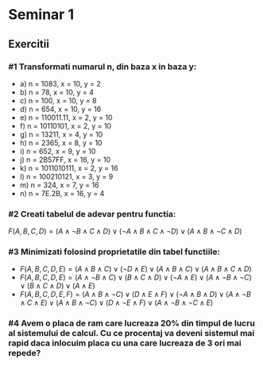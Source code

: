 # Seminar 1

## Exercitii

### #1 Transformati numarul n, din baza x in baza y:
- a) n = 1083, x = 10, y = 2
- b) n = 78, x = 10, y = 4
- c) n = 100, x = 10, y = 8
- d) n = 654, x = 10, y = 16
- e) n = 110011.11, x = 2, y = 10
- f) n = 10110101, x = 2, y = 10
- g) n = 13211, x = 4, y = 10
- h) n = 2365, x = 8, y = 10
- i) n = 652, x = 9, y = 10
- j) n = 2B57FF, x = 16, y = 10
- k) n = 1011010111, x = 2, y = 16
- l) n = 100210121, x = 3, y = 9
- m) n = 324, x = 7, y = 16
- n) n = 7E.2B, x = 16, y = 4

### #2 Creati tabelul de adevar pentru functia:

$F(A, B, C, D) = (A \land \neg B \land C \land D) \lor (\neg A \land B \land C \land \neg D) \lor (A \land B \land \neg C \land D)$

### #3 Minimizati folosind proprietatile din tabel functiile:

- $F(A, B, C, D, E) = (A \land B \land C) \lor (\neg D \land E) \lor (A \land B \land C) \lor (A \land B \land C \land D)$
- $F(A, B, C, D, E) = (A \land \neg B \land C) \lor (B \land C \land D) \lor (\neg A \land E) \lor (A \land \neg B \land \neg C) \lor (B \land C \land D) \lor (A \land E)$
- $F(A, B, C, D, E, F) = (A \land B \land \neg C) \lor (D \land E \land F) \lor (\neg A \land B \land D) \lor (A \land \neg B \land C \land E) \lor (A \land B \land \neg C) \lor (D \land \neg E \land F) \lor (A \land \neg B \land \neg C \land E)$

### #4 Avem o placa de ram care lucreaza 20% din timpul de lucru al sistemului de calcul. Cu ce procentaj va deveni sistemul mai rapid daca inlocuim placa cu una care lucreaza de 3 ori mai repede?
